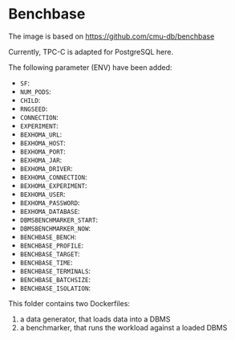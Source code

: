 # Benchbase

The image is based on https://github.com/cmu-db/benchbase

Currently, TPC-C is adapted for PostgreSQL here.

The following parameter (ENV) have been added:

* `SF`: 
* `NUM_PODS`: 
* `CHILD`: 
* `RNGSEED`: 
* `CONNECTION`: 
* `EXPERIMENT`: 
* `BEXHOMA_URL`: 
* `BEXHOMA_HOST`: 
* `BEXHOMA_PORT`: 
* `BEXHOMA_JAR`: 
* `BEXHOMA_DRIVER`: 
* `BEXHOMA_CONNECTION`: 
* `BEXHOMA_EXPERIMENT`: 
* `BEXHOMA_USER`: 
* `BEXHOMA_PASSWORD`: 
* `BEXHOMA_DATABASE`: 
* `DBMSBENCHMARKER_START`: 
* `DBMSBENCHMARKER_NOW`: 
* `BENCHBASE_BENCH`: 
* `BENCHBASE_PROFILE`: 
* `BENCHBASE_TARGET`: 
* `BENCHBASE_TIME`: 
* `BENCHBASE_TERMINALS`: 
* `BENCHBASE_BATCHSIZE`: 
* `BENCHBASE_ISOLATION`: 

This folder contains two Dockerfiles:
1. a data generator, that loads data into a DBMS
1. a benchmarker, that runs the workload against a loaded DBMS

